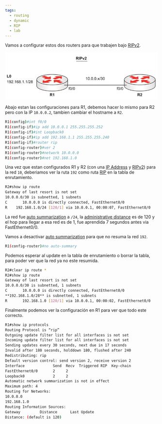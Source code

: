 ```yaml
---
tags:
  - routing
  - dynamic
  - RIP
  - lab
---
```


Vamos a configurar estos dos routers para que trabajen bajo [RIPv2](RIPv2.md). 

![](_anexos_/14-6.png)

Abajo estan las configuraciones para R1, debemos hacer lo mismo para R2 pero con la IP `10.0.0.2`, tambien cambiar el hostname a `R2`. 

``` bash
R1(config)#int f0/0
R1(config-if)#ip add 10.0.0.1 255.255.255.252
R1(config-if)#int Loopback0
R1(config-if)#ip add 192.168.1.1 255.255.255.240
R1(config-if)#router rip
R1(config-router)#ver 2
R1(config-router)#network 10.0.0.0
R1(config-router)#net 192.168.1.0
```

Una vez que estan configurados R1 y R2 (con una [IP Address](../labs/NetWarriors/IP%20Address.md)  y [RIPv2](RIPv2.md)) para la red `10`, deberiamos ver la ruta `192` como ruta [RIP](RIP.md) en la tabla de enrutamiento.

``` bash
R2#show ip route
Gateway of last resort is not set
10.0.0.0/30 is subnetted, 1 subnets
C       10.0.0.0 is directly connected, FastEthernet0/0
R    192.168.1.0/24 [120/1] via 10.0.0.1, 00:00:07, FastEthernet0/0
```

La red fue [auto summarization](auto%20summarization.md) a `/24`, la [administrative distance](administrative%20distance.md) es de 120 y el hop para llegar a esa red es de 1, fue aprendida 7 segundos antes via FastEthernet0/0.

Vamos a desactivar [auto summarization](auto%20summarization.md) para que no resuma la red `192`.

``` bash
R1(config-router)#no auto-summary
```

Podemos esperar al update en la tabla de enrutamiento o borrar la tabla, para poder ver que la red ya no este resumida.

``` bash
R2#clear ip route *
R2#show ip route
Gateway of last resort is not set
10.0.0.0/30 is subnetted, 1 subnets
C       10.0.0.0 is directly connected, FastEthernet0/0
**192.168.1.0/28** is subnetted, 1 subnets
R       192.168.1.0 [120/1] via 10.0.0.1, 00:00:02, FastEthernet0/0
```

Finalmente podemos ver la configuración en R1 para ver que todo este correcto. 

``` bash
R1#show ip protocols
Routing Protocol is “rip”
Outgoing update filter list for all interfaces is not set
Incoming update filter list for all interfaces is not set
Sending updates every 30 seconds, next due in 17 seconds
Invalid after 180 seconds, holddown 180, flushed after 240
Redistributing: rip
Default version control: send version 2, receive version 2
Interface             Send  Recv  Triggered RIP  Key-chain
FastEthernet0/0       2     2
Loopback0             2     2
Automatic network summarization is not in effect
Maximum path: 4
Routing for Networks:
10.0.0.0
192.168.1.0
Routing Information Sources:
Gateway         Distance      Last Update
Distance: (default is 120)
```